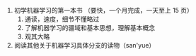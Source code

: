 
1. 初学机器学习的第一本书 （要快，一个月完成，一天至上 15 页）
	1. 通读，速度，细节不懂略过
	2. 了解机器学习的疆域和基本思想，理解基本概念
	3. 观其大略
2. 阅读其他关于机器学习具体分支的读物（san'yue）